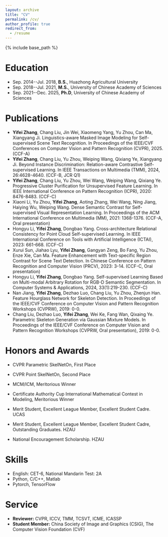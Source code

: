 ```yaml
---
layout: archive
title: "CV"
permalink: /cv/
author_profile: true
redirect_from:
  - /resume
---
```


{% include base_path %}

Education
======
* Sep. 2014--Jul. 2018, <strong>B.S.</strong>, Huazhong Agricultural University 
* Sep. 2018--Jul. 2021, <strong>M.S.</strong>, University of Chinese Academy of Sciences  
* Sep. 2021--Dec. 2025, <strong>Ph.D</strong>, University of Chinese Academy of Sciences

Publications
======
* **Yifei Zhang**, Chang Liu, Jin Wei, Xiaomeng Yang, Yu Zhou, Can Ma, Xiangyang Ji. Linguistics-aware Masked Image Modeling for Self-supervised Scene Text Recognition. In Proceedings of the IEEE/CVF Conferences on Computer Vision and Pattern Recognition (CVPR), 2025. (CCF-A)
* **Yifei Zhang**, Chang Liu, Yu Zhou, Weiping Wang, Qixiang Ye, Xiangyang Ji. Beyond Instance Discrimination: Relation-aware Contrastive Self-supervised Learning. In IEEE Transactions on Multimedia (TMM), 2024, 26:4628-4640. (CCF-B, JCR Q1)
* **Yifei Zhang**, Chang Liu, Yu Zhou, Wei Wang, Weiping Wang, Qixiang Ye. Progressive Cluster Purification for Unsupervised Feature Learning. In IEEE International Conference on Pattern Recognition (ICPR), 2020: 8476-8483. (CCF-C)
* Xiaoni Li, Yu Zhou, **Yifei Zhang**, Aoting Zhang, Wei Wang, Ning Jiang, Haiying Wu, Weiping Wang. Dense Semantic Contrast for Self-supervised Visual Representation Learning. In Proceedings of the ACM International Conference on Multimedia (MM), 2021: 1368-1376. (CCF-A, Oral presentation)
* Hongyu Li, **Yifei Zhang**, Dongbao Yang. Cross-architecture Relational Consistency for Point Cloud Self-supervised Learning. In IEEE International Conference on Tools with Artificial Intelligence (ICTAI), 2023: 661-668. (CCF-C)
* Xurui Sun, Jiahao Lyu, **Yifei Zhang**, Gangyan Zeng, Bo Fang, Yu Zhou, Enze Xie, Can Ma. Feature Enhancement with Text-specific Region Contrast for Scene Text Detection. In Chinese Conference on Pattern Recognition and Computer Vision (PRCV), 2023: 3-14. (CCF-C, Oral presentation)
* Hongyu Li, **Yifei Zhang**, Dongbao Yang. Self-supervised Learning Based on Multi-modal Arbitrary Rotation for RGB-D Semantic Segmentation. In Computer Systems & Applications, 2024, 33(1):219-230. (CCF-C)
* Nan Jiang, **Yifei Zhang**, Dezhao Luo, Chang Liu, Yu Zhou, Zhenjun Han. Feature Hourglass Network for Skeleton Detection. In Proceedings of the IEEE/CVF Conference on Computer Vision and Pattern Recognition Workshops (CVPRW), 2019: 0-0.
* Chang Liu, Dezhao Luo, **Yifei Zhang**, Wei Ke, Fang Wan, Qixaing Ye. Parametric Skeleton Generation via Gaussian Mixture Models. In Proceedings of the IEEE/CVF Conference on Computer Vision and Pattern Recognition Workshops (CVPRW, Oral presentation), 2019: 0-0.

Honors and Awards
======
* CVPR Parametric SkelNetOn, First Place
* CVPR Point SkelNetOn, Second Place
* MCM/ICM, Meritorious Winner
* Certificate Authority Cup International Mathematical Contest in Modeling, Meritorious Winner

  
* Merit Student, Excellent League Member, Excellent Student Cadre. UCAS
* Merit Student, Excellent League Member, Excellent Student Cadre, Outstanding Graduates. HZAU
* National Encouragement Scholarship. HZAU
  
Skills
======
* English: CET-6, National Mandarin Test: 2A
* Python, C/C++, Matlab
* Pytorch, TensorFlow
  
  
Service
======
* <strong>Reviewer:</strong> CVPR, ICCV, TMM, TCSVT, ICME, ICASSP
* <strong>Student Member:</strong>  China Society of Image and Graphics (CSIG), The Computer Vision Foundation (CVF)
